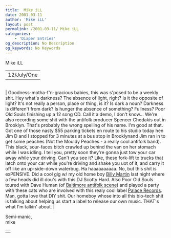 ```yaml
---
title:  Mike iLL 
date: 2001-03-11
author: 'Mike iLL'
layout: post
permalink: /2001-03-11/ Mike iLL 
categories:
    - 'Diaper Entries'
og_description: No Description
og_keywords: No Keywords
---
```

<style>
body {
  background-color: ;
  color: ;
}
a {
  color: ;
}
a:active {
  color: ;
}
a:visited {
  color: ;
}
</style>

   Mike iLL     



|  |
| --- |
| 12/July/One  |

  
  



|  |
| --- |
| 
Goodness-motha-f'n-gracious babies, this was s'posed to be a weekly shit.
Hey what's darkness? The absence of light, right? Is it the opposite of light? It's not really a person, place or thing, is it? Is dark a noun? Darkness is differen't from dark? Is hunger the absence of something? Fullness?
Poor Old Souls finishing up a 12 song CD. Call it a demo, I don't know... We're also recording some shit with the antifolk producer Spencer Chedakis out in Brooklyn. That's probably the wrong spelling of his name. I'm good at that. Got one of those nasty $55 parking tickets en route to his studio today hen Jim D and I stopped for 3 minutes at a bus stop in Brooklynand Jim ran in to get some peaches (Not the Mouldy Peaches - a really cool antifolk band). This black, sour-faces bitch crawled up behind the van on her stomach while I was idling. I tell you, pretty soon they're gonna just tow your car away while your driving. Can't you see it? Like, these fork-lift to trucks that latch onto your car while you're driving and shake you uot of it, and carry it off like an up-side-down waterbug.
Ha haaaaaaaaaa. No, but this shit is exPENSIVE.
Did a cool gig w/ my old home boy [Billy Martin](http://www.amuletrecords.com) last night where a few heads did ill dou's with this DJ Scotty Hard.
Also Poor Old Souls toured with Dave Human (of [Baltimore antifolk scene](http://www.antifolk.com)) and played a party with these cats who are involved with this realy cool label [Palace Records](http://www.palacerecords.com).
Man, gotta love that DIY shit.
Our homeboy whose into all this bio-tech shit is talking about helping us start a label to release our own music. THAT's what I'm talkin' about. |


  
  Semi-manic,  
 mike
   



|  |
| --- |
|  |

   
   
   
   

 

 

